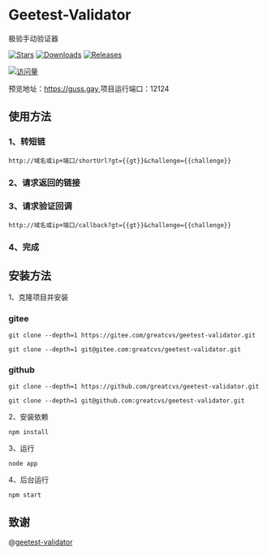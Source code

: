 # Geetest-Validator
极验手动验证器

[![Stars](https://img.shields.io/github/stars/greatcvs/geetest-validator?color=yellow&label=收藏)](../../stargazers)
[![Downloads](https://img.shields.io/github/downloads/greatcvs/geetest-validator/total?color=blue&label=下载)](../../archive/main.tar.gz)
[![Releases](https://img.shields.io/github/v/release/greatcvs/geetest-validator?color=green&label=发行版)](../../releases/latest)

[![访问量](https://profile-counter.glitch.me/greatcvs-geetest-validator/count.svg)](https://github.com/greatcvs/geetest-validator)

预览地址：[https://guss.gay ](https://s.guss.gay/test)
项目运行端口：12124

## 使用方法

### 1、转短链
``` 
http://域名或ip+端口/shortUrl?gt={{gt}}&challenge={{challenge}}
```
### 2、请求返回的链接

### 3、请求验证回调
``` 
http://域名或ip+端口/callback?gt={{gt}}&challenge={{challenge}}
```
### 4、完成

## 安装方法

1、克隆项目并安装

### gitee
```
git clone --depth=1 https://gitee.com/greatcvs/geetest-validator.git
```
```
git clone --depth=1 git@gitee.com:greatcvs/geetest-validator.git
```
### github
```
git clone --depth=1 https://github.com/greatcvs/geetest-validator.git
```
```
git clone --depth=1 git@github.com:greatcvs/geetest-validator.git
```

2、安装依赖
```
npm install
```
3、运行
```
node app
```
4、后台运行
```
npm start
```

## 致谢
@[geetest-validator  ](https://github.com/Colter23/geetest-validator)

